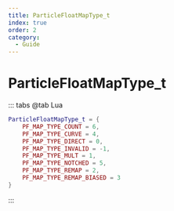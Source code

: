 ```yaml
---
title: ParticleFloatMapType_t
index: true
order: 2
category:
  - Guide
---
```


# ParticleFloatMapType_t
::: tabs
@tab Lua
```lua
ParticleFloatMapType_t = {
    PF_MAP_TYPE_COUNT = 6,
    PF_MAP_TYPE_CURVE = 4,
    PF_MAP_TYPE_DIRECT = 0,
    PF_MAP_TYPE_INVALID = -1,
    PF_MAP_TYPE_MULT = 1,
    PF_MAP_TYPE_NOTCHED = 5,
    PF_MAP_TYPE_REMAP = 2,
    PF_MAP_TYPE_REMAP_BIASED = 3
}
```
:::